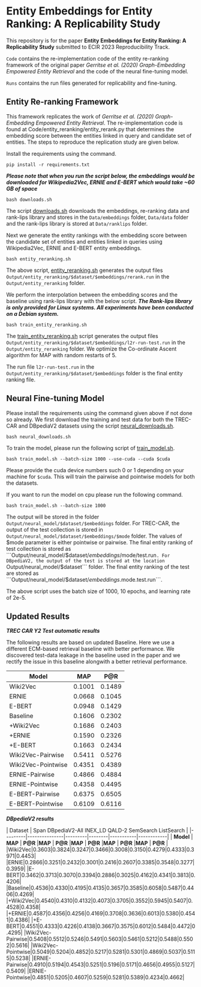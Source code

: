 # Entity Embeddings for Entity Ranking: A Replicability Study

This repository is for the paper **Entity Embeddings for Entity Ranking: A Replicability Study** submitted to ECIR 2023 Reproducibility Track. 

```Code``` contains the re-implementation code of the entity re-ranking framework of the original paper *Gerritse et al. (2020) Graph-Embedding Empowered Entity Retrieval* and the code of the neural fine-tuning model.

```Runs``` contains the run files generated for replicability and fine-tuning.


## Entity Re-ranking Framework

This framework replicates the work of *Gerritse et al. (2020) Graph-Embedding Empowered Entity Retrieval*. The re-implementation code is found at Code/entity_reranking/entity_rerank.py that determines the embedding score between the entities linked in query and candidate set of entities. The steps to reproduce the replication study are given below.

Install the requirements using the command.

``` 
pip install -r requirements.txt 
```


***Please note that when you run the script below, the embeddings would be downloaded for Wikipedia2Vec, ERNIE and E-BERT which would take ~60 GB of space***

``` 
bash downloads.sh
```

The script [downloads.sh](downloads.sh) downloads the embeddings, re-ranking data and rank-lips library and stores in the ```Data/embeddings``` folder, ```Data/data``` folder and the rank-lips library is stored at ```Data/ranklips``` folder.

Next we generate the entity rankings with the embedding score between the candidate set of entities and entities linked in queries using Wikipedia2Vec, ERNIE and E-BERT entity embeddings.

``` 
bash entity_reranking.sh 
```

The above script, [entity_reranking.sh](entity_reranking.sh) generates the output files ```Output/entity_reranking/$dataset/$embeddings/rerank.run``` in the ```Output/entity_reranking``` folder.

We perform the interpolation between the embedding scores and the baseline using rank-lips library with the below script. ***The Rank-lips library is only provided for Linux systems. All experiments have been conducted on a Debian system.***

``` 
bash train_entity_reranking.sh 
```

The [train_entity_reranking.sh](train_entity_reranking.sh) script generates the output files ```Output/entity_reranking/$dataset/$embeddings/l2r-run-test.run``` in the ```Output/entity_reranking``` folder. We optimize the Co-ordinate Ascent algorithm for MAP with random restarts of 5.

The run file ```l2r-run-test.run``` in the ```Output/entity_reranking/$dataset/$embeddings``` folder is the final entity ranking file.


## Neural Fine-tuning Model

Please install the requirements using the command given above if not done so already. We first download the training and test data for both the TREC-CAR and DBpediaV2 datasets using the script [neural_downloads.sh](neural_downloads.sh).

``` 
bash neural_downloads.sh 
```

To train the model, please run the following script of [train_model.sh](train_model.sh).

``` 
bash train_model.sh --batch-size 1000 --use-cuda --cuda $cuda
```

Please provide the cuda device numbers such 0 or 1 depending on your machine for ```$cuda```. This will train the pairwise and pointwise models for both the datasets. 


If you want to run the model on cpu please run the following command.

``` 
bash train_model.sh --batch-size 1000
```

The output will be stored in the folder ```Output/neural_model/$dataset/$embeddings``` folder. For TREC-CAR, the output of the test collection is stored in ```Output/neural_model/$dataset/$embeddings/$mode``` folder. The values of $mode parameter is either pointwise or pairwise. The final entity ranking of test collection is stored as ```Output/neural_model/$dataset/$embeddings/$mode/test.run```. For DBpediaV2, the output of the test is stored at the location ```Output/neural_model/$dataset``` folder. The final entity ranking of the test are stored as ```Output/neural_model/$dataset/$embeddings.$mode.test.run```.

The above script uses the batch size of 1000, 10 epochs, and learning rate of 2e-5.

## Updated Results

***TREC CAR Y2 Test automatic results***

The following results are based on updated Baseline. Here we use a different ECM-based retrieval baseline with better performance. We discovered test-data leakage in the baseline used in the paper and we rectify the issue in this baseline alongwith a better retrieval performance.

| Model | MAP | P@R |
|-------|-----|-----|
|Wiki2Vec|0.1001|0.1489|
|ERNIE|0.0668|0.1045|
|E-BERT|0.0948|0.1429|
|Baseline|0.1606|0.2302|
|+Wiki2Vec|0.1686|0.2403|
|+ERNIE|0.1590|0.2326|
|+E-BERT|0.1663|0.2434|
|Wiki2Vec-Pairwise|0.5411|0.5276|
|Wiki2Vec-Pointwise|0.4351|0.4389|
|ERNIE-Pairwise|0.4866|0.4884|
|ERNIE-Pointwise|0.4358|0.4495|
|E-BERT-Pairwise|0.6375|0.6505|
|E-BERT-Pointwise|0.6109|0.6116|


***DBpediaV2 results***

| Dataset | Span <td colspan=2> DBpediaV2-All  <td colspan=2> INEX_LD <td colspan=2> QALD-2 <td colspan=2> SemSearch <td colspan=2> ListSearch |
|---------|---------------|---------|--------|-----------|------------|
| **Model** | **MAP** | **P@R** |**MAP** | **P@R** |**MAP** | **P@R** |**MAP** | **P@R** |**MAP** | **P@R** |
|Wiki2Vec|0.3603|0.3824|0.3247|0.3466|0.3008|0.3150|0.4279|0.4333|0.3971|0.4453|
|ERNIE|0.2866|0.3251|0.2432|0.3001|0.2416|0.2607|0.3385|0.3548|0.3277|0.3959|
|E-BERT|0.3462|0.3713|0.3070|0.3394|0.2886|0.3025|0.4162|0.4341|0.3813|0.4206|
|Baseline|0.4536|0.4330|0.4195|0.4135|0.3657|0.3585|0.6058|0.5487|0.4406|0.4269|
|+Wiki2Vec|0.4540|0.4310|0.4132|0.4073|0.3705|0.3552|0.5945|0.5407|0.4528|0.4358|
|+ERNIE|0.4587|0.4356|0.4256|0.4169|0.3708|0.3636|0.6013|0.5380|0.4541|0.4386|
|+E-BERT|0.4551|0.4333|0.4226|0.4138|0.3667|0.3575|0.6012|0.5484|0.4472|0.4295|
|Wiki2Vec-Pairwise|0.5408|0.5512|0.5246|0.5491|0.5603|0.5461|0.5212|0.5488|0.5502|0.5616|
|Wiki2Vec-Pointwise|0.5049|0.5204|0.4852|0.5217|0.5281|0.5301|0.4869|0.5037|0.5115|0.5238|
|ERNIE-Pairwise|0.4910|0.5194|0.4543|0.5251|0.5196|0.5171|0.4656|0.4955|0.5127|0.5409|
|ERNIE-Pointwise|0.4851|0.5205|0.4607|0.5259|0.5281|0.5389|0.4234|0.4662|



